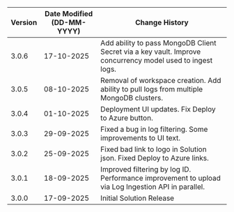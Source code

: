 | **Version** | **Date Modified (DD-MM-YYYY)** | **Change History**                                                                                 |
|-------------|--------------------------------|----------------------------------------------------------------------------------------------------|
| 3.0.6       | 17-10-2025                     | Add ability to pass MongoDB Client Secret via a key vault. Improve concurrency model used to ingest logs.|
| 3.0.5       | 08-10-2025                     | Removal of workspace creation. Add ability to pull logs from multiple MongoDB clusters.|
| 3.0.4       | 01-10-2025                     | Deployment UI updates. Fix Deploy to Azure button.|
| 3.0.3       | 29-09-2025                     | Fixed a bug in log filtering. Some improvements to UI text.|
| 3.0.2       | 25-09-2025                     | Fixed bad link to logo in Solution json. Fixed Deploy to Azure links. |
| 3.0.1       | 18-09-2025                     | Improved filtering by log ID. Performance improvement to upload via Log Ingestion API in parallel. |
| 3.0.0       | 17-09-2025                     | Initial Solution Release                                                                           |

